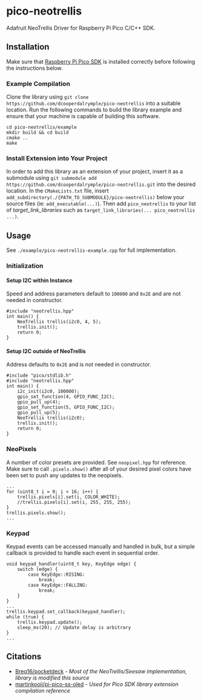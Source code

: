 # pico-neotrellis
Adafruit NeoTrellis Driver for Raspberry Pi Pico C/C++ SDK.

## Installation

Make sure that [Raspberry Pi Pico SDK](https://github.com/raspberrypi/pico-sdk) is installed correctly before following the instructions below.

### Example Compilation
Clone the library using `git clone https://github.com/dcooperdalrymple/pico-neotrellis` into a suitable location. Run the following commands to build the library example and ensure that your machine is capable of building this software.

````
cd pico-neotrellis/example
mkdir build && cd build
cmake ..
make
````

### Install Extension into Your Project
In order to add this library as an extension of your project, insert it as a submodule using `git submodule add https://github.com/dcooperdalrymple/pico-neotrellis.git` into the desired location. In the `CMakeLists.txt` file, insert `add_subdirectory(./{PATH_TO_SUBMODULE}/pico-neotrellis)` below your source files (ie: `add_executable(...)`). Then add `pico_neotrellis` to your list of _target_link_libraries_ such as `target_link_libraries(... pico_neotrellis ...)`.

## Usage
See `./example/pico-neotrellis-example.cpp` for full implementation.

### Initialization
#### Setup I2C within Instance
Speed and address parameters default to `100000` and `0x2E` and are not needed in constructor.

````
#include "neotrellis.hpp"
int main() {
    NeoTrellis trellis(i2c0, 4, 5);
    trellis.init();
    return 0;
}
````

#### Setup I2C outside of NeoTrellis
Address defaults to `0x2E` and is not needed in constructor.

````
#include "pico/stdlib.h"
#include "neotrellis.hpp"
int main() {
    i2c_init(i2c0, 100000);
    gpio_set_function(4, GPIO_FUNC_I2C);
    gpio_pull_up(4);
    gpio_set_function(5, GPIO_FUNC_I2C);
    gpio_pull_up(5);
    NeoTrellis trellis(i2c0);
    trellis.init();
    return 0;
}
````

### NeoPixels
A number of color presets are provided. See `neopixel.hpp` for reference. Make sure to call `.pixels.show()` after all of your desired pixel colors have been set to push any updates to the neopixels.

````
...
for (uint8_t i = 0; i < 16; i++) {
    trellis.pixels[i].set(i, COLOR_WHITE);
    //trellis.pixels[i].set(i, 255, 255, 255);
}
trellis.pixels.show();
...
````

### Keypad
Keypad events can be accessed manually and handled in bulk, but a simple callback is provided to handle each event in sequential order.

````
void keypad_handler(uint8_t key, KeyEdge edge) {
    switch (edge) {
        case KeyEdge::RISING:
            break;
        case KeyEdge::FALLING:
            break;
    }
}
...
trellis.keypad.set_callback(keypad_handler);
while (true) {
    trellis.keypad.update();
    sleep_ms(20); // Update delay is arbitrary
}
...
````

## Citations

* [Breq16/pocketdeck](https://github.com/Breq16/pocketdeck) _- Most of the NeoTrellis/Seesaw implementation, library is modified this source_
* [martinkooij/pi-pico-ss-oled](https://github.com/martinkooij/pi-pico-ss-oled) _- Used for Pico SDK library extension compilation reference_
